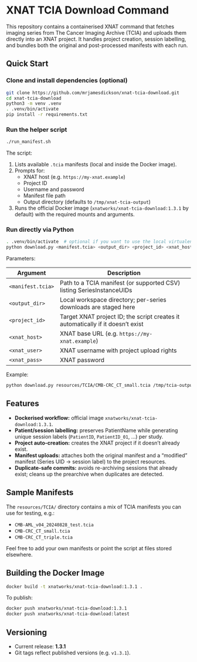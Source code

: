 # XNAT TCIA Download Command

This repository contains a containerised XNAT command that fetches imaging series from The Cancer Imaging Archive (TCIA) and uploads them directly into an XNAT project. It handles project creation, session labelling, and bundles both the original and post-processed manifests with each run.

## Quick Start

### Clone and install dependencies (optional)

```bash
git clone https://github.com/mrjamesdickson/xnat-tcia-download.git
cd xnat-tcia-download
python3 -m venv .venv
. .venv/bin/activate
pip install -r requirements.txt
```

### Run the helper script

```bash
./run_manifest.sh
```

The script:

1. Lists available `.tcia` manifests (local and inside the Docker image).
2. Prompts for:
   - XNAT host (e.g. `https://my-xnat.example`)
   - Project ID
   - Username and password
   - Manifest file path
   - Output directory (defaults to `/tmp/xnat-tcia-output`)
3. Runs the official Docker image (`xnatworks/xnat-tcia-download:1.3.1` by default) with the required mounts and arguments.

### Run directly via Python

```bash
. .venv/bin/activate  # optional if you want to use the local virtualenv
python download.py <manifest.tcia> <output_dir> <project_id> <xnat_host> <xnat_user> <xnat_pass>
```

Parameters:

| Argument        | Description                                                                                     |
|-----------------|-------------------------------------------------------------------------------------------------|
| `<manifest.tcia>` | Path to a TCIA manifest (or supported CSV) listing SeriesInstanceUIDs                         |
| `<output_dir>`    | Local workspace directory; per-series downloads are staged here                               |
| `<project_id>`    | Target XNAT project ID; the script creates it automatically if it doesn’t exist               |
| `<xnat_host>`     | XNAT base URL (e.g. `https://my-xnat.example`)                                                 |
| `<xnat_user>`     | XNAT username with project upload rights                                                       |
| `<xnat_pass>`     | XNAT password                                                                                  |

Example:

```bash
python download.py resources/TCIA/CMB-CRC_CT_small.tcia /tmp/tcia-output CMB-CRC_DEVTEST https://lustre-test.dev.xnatworks.io admin "MyPassword123!"
```

## Features

- **Dockerised workflow:** official image `xnatworks/xnat-tcia-download:1.3.1`.
- **Patient/session labelling:** preserves PatientName while generating unique session labels (`PatientID`, `PatientID_01`, …) per study.
- **Project auto-creation:** creates the XNAT project if it doesn’t already exist.
- **Manifest uploads:** attaches both the original manifest and a “modified” manifest (Series UID → session label) to the project resources.
- **Duplicate-safe commits:** avoids re-archiving sessions that already exist; cleans up the prearchive when duplicates are detected.

## Sample Manifests

The `resources/TCIA/` directory contains a mix of TCIA manifests you can use for testing, e.g.:

- `CMB-AML_v04_20240828_test.tcia`
- `CMB-CRC_CT_small.tcia`
- `CMB-CRC_CT_triple.tcia`

Feel free to add your own manifests or point the script at files stored elsewhere.

## Building the Docker Image

```bash
docker build -t xnatworks/xnat-tcia-download:1.3.1 .
```

To publish:

```bash
docker push xnatworks/xnat-tcia-download:1.3.1
docker push xnatworks/xnat-tcia-download:latest
```

## Versioning

- Current release: **1.3.1**
- Git tags reflect published versions (e.g. `v1.3.1`).
